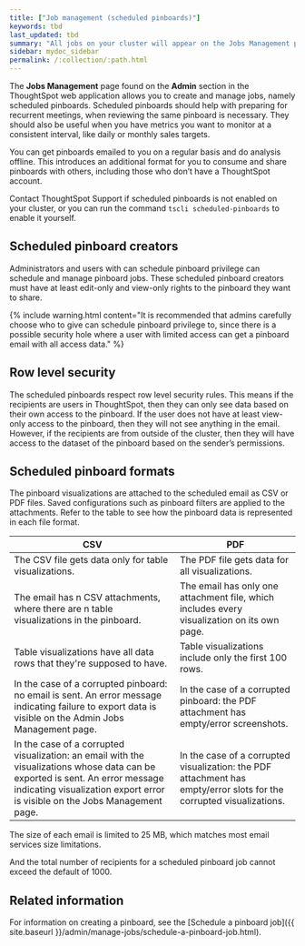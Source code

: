 ```yaml
---
title: ["Job management (scheduled pinboards)"]
keywords: tbd
last_updated: tbd
summary: "All jobs on your cluster will appear on the Jobs Management page. You can also view jobs for individual pinboards under the pinboard Actions dropdown."
sidebar: mydoc_sidebar
permalink: /:collection/:path.html
---
```


The **Jobs Management** page found on the **Admin** section in the ThoughtSpot web application allows you to create and manage jobs, namely scheduled pinboards. Scheduled pinboards should help with preparing for recurrent meetings, when reviewing the same pinboard is necessary. They should also be useful when you have metrics you want to monitor at a consistent interval, like daily or monthly sales targets.

You can get pinboards emailed to you on a regular basis and do analysis offline. This introduces an additional format for you to consume and share pinboards with others, including those who don’t have a ThoughtSpot account.

Contact ThoughtSpot Support if scheduled pinboards is not enabled on your cluster, or you can run the command `tscli scheduled-pinboards` to enable it yourself.

## Scheduled pinboard creators

Administrators and users with can schedule pinboard privilege can schedule and manage pinboard jobs. These scheduled pinboard creators must have at least edit-only and view-only rights to the pinboard they want to share.

{% include warning.html content="It is recommended that admins carefully choose who to give can schedule pinboard privilege to, since there is a possible security hole where a user with limited access can get a pinboard email with all access data." %}

## Row level security

The scheduled pinboards respect row level security rules. This means if the recipients are users in ThoughtSpot, then they can only see data based on their own access to the pinboard. If the user does not have at least view-only access to the pinboard, then they will not see anything in the email. However, if the recipients are from outside of the cluster, then they will have access to the dataset of the pinboard based on the sender’s permissions.

## Scheduled pinboard formats

The pinboard visualizations are attached to the scheduled email as CSV or PDF files. Saved configurations such as pinboard filters are applied to the attachments. Refer to the table to see how the pinboard data is represented in each file format.

|CSV|PDF|
|---|---|
|The CSV file gets data only for table visualizations.|The PDF file gets data for all visualizations.|
|The email has n CSV attachments, where there are n table visualizations in the pinboard.|The email has only one attachment file, which includes every visualization on its own page.|
|Table visualizations have all data rows that they're supposed to have.|Table visualizations include only the first 100 rows.|
|In the case of a corrupted pinboard: no email is sent. An error message indicating failure to export data is visible on the Admin Jobs Management page.|In the case of a corrupted pinboard: the PDF attachment has empty/error screenshots.|
|In the case of a corrupted visualization: an email with the visualizations whose data can be exported is sent. An error message indicating visualization export error is visible on the Jobs Management page.|In the case of a corrupted visualization: the PDF attachment has empty/error slots for the corrupted visualizations.|

The size of each email is limited to 25 MB, which matches most email services size limitations.

And the total number of recipients for a scheduled pinboard job cannot exceed the default of 1000.

## Related information

For information on creating a pinboard, see the [Schedule a pinboard job]({{ site.baseurl }}/admin/manage-jobs/schedule-a-pinboard-job.html).
